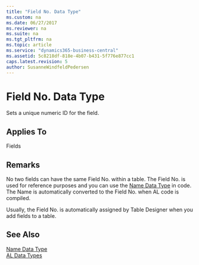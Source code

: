 ```yaml
---
title: "Field No. Data Type"
ms.custom: na
ms.date: 06/27/2017
ms.reviewer: na
ms.suite: na
ms.tgt_pltfrm: na
ms.topic: article
ms.service: "dynamics365-business-central"
ms.assetid: 5c8218df-818e-4b07-b431-5f776e877cc1
caps.latest.revision: 5
author: SusanneWindfeldPedersen
---
```

# Field No. Data Type
Sets a unique numeric ID for the field.  
  
## Applies To  
 Fields  
  
## Remarks  
 No two fields can have the same Field No. within a table. The Field No. is used for reference purposes and you can use the [Name Data Type](devenv-name-data-type.md) in code. The Name is automatically converted to the Field No. when AL code is compiled.  
  
 Usually, the Field No. is automatically assigned by Table Designer when you add fields to a table.  
  
## See Also  
 [Name Data Type](devenv-name-data-type.md)  
 [AL Data Types](devenv-al-data-types.md)